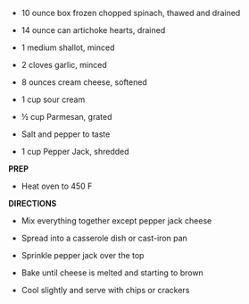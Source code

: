 -   10 ounce box frozen chopped spinach, thawed and drained

-   14 ounce can artichoke hearts, drained

-   1 medium shallot, minced

-   2 cloves garlic, minced

-   8 ounces cream cheese, softened

-   1 cup sour cream

-   ½ cup Parmesan, grated

-   Salt and pepper to taste

-   1 cup Pepper Jack, shredded

**PREP**

-   Heat oven to 450 F

**DIRECTIONS**

-   Mix everything together except pepper jack cheese

-   Spread into a casserole dish or cast-iron pan

-   Sprinkle pepper jack over the top

-   Bake until cheese is melted and starting to brown

-   Cool slightly and serve with chips or crackers
